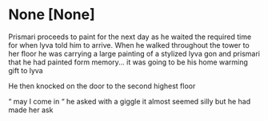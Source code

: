 # None [None]
Prismari proceeds to paint for the next day as he waited the required time for when lyva told him to arrive. When he walked throughout the tower to her floor he was carrying a large painting of a stylized lyva gon and prismari that he had painted form memory... it was going to be his home warming gift to lyva 

He then knocked on the door to the second highest floor 

“ may I come in “ he asked with a giggle it almost seemed silly but he had made her ask
